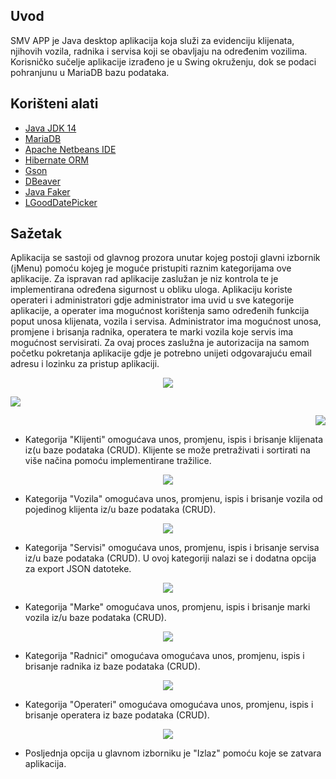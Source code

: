 ## Uvod

SMV APP je Java desktop aplikacija koja služi za evidenciju klijenata, njihovih vozila, radnika i servisa koji se obavljaju na određenim vozilima. Korisničko sučelje aplikacije izrađeno je u Swing okruženju, dok se podaci pohranjunu u MariaDB bazu podataka.

## Korišteni alati

* [Java JDK 14](https://www.oracle.com/java/technologies/javase/14-relnote-issues.html)
* [MariaDB](https://mariadb.org/)
* [Apache Netbeans IDE](http://netbeans.apache.org/)
* [Hibernate ORM](http://hibernate.org/orm/)
* [Gson](https://github.com/google/gson)
* [DBeaver](https://dbeaver.io/)
* [Java Faker](https://github.com/DiUS/java-faker)
* [LGoodDatePicker](https://github.com/LGoodDatePicker/LGoodDatePicker)

## Sažetak

Aplikacija se sastoji od glavnog prozora unutar kojeg postoji glavni izbornik (jMenu) pomoću kojeg je moguće pristupiti raznim kategorijama ove aplikacije. Za ispravan rad aplikacije zaslužan je niz kontrola te je implementirana određena sigurnost u obliku uloga. Aplikaciju koriste operateri i administratori gdje administrator ima uvid u sve kategorije aplikacije, a operater ima mogućnost korištenja samo određenih funkcija poput unosa klijenata, vozila i servisa. Administrator ima mogućnost unosa, promjene i brisanja radnika, operatera te marki vozila koje servis ima mogućnost servisirati. Za ovaj proces zaslužna je autorizacija na samom početku pokretanja aplikacije gdje je potrebno unijeti odgovarajuću email adresu i lozinku za pristup aplikaciji. 

<p align="center">
<img src="https://github.com/bfriscic/ZavrsniRad/blob/master/images/Prijava%20admin.PNG" />
</p>

<p align="left">
<img src="https://github.com/bfriscic/ZavrsniRad/blob/master/images/Admin%20view.PNG" />
</p>

<p align="right">
<img src="https://github.com/bfriscic/ZavrsniRad/blob/master/images/Operater%20view.PNG" />
</p>

* Kategorija "Klijenti" omogućava unos, promjenu, ispis i brisanje klijenata iz(u baze podataka (CRUD). Klijente se može pretraživati i sortirati na više načina pomoću implementirane tražilice.

<p align="center">
<img src="https://github.com/bfriscic/ZavrsniRad/blob/master/images/Klijenti%20view.PNG" />
</p>

* Kategorija "Vozila" omogućava unos, promjenu, ispis i brisanje vozila od pojedinog klijenta iz/u baze podataka (CRUD).

<p align="center">
<img src="https://github.com/bfriscic/ZavrsniRad/blob/master/images/Vozila%20view.PNG" />
</p>

* Kategorija "Servisi" omogućava unos, promjenu, ispis i brisanje servisa iz/u baze podataka (CRUD). U ovoj kategoriji nalazi se i dodatna opcija za export JSON datoteke.

<p align="center">
<img src="https://github.com/bfriscic/ZavrsniRad/blob/master/images/Servisi%20view.PNG" />
</p>

* Kategorija "Marke" omogućava unos, promjenu, ispis i brisanje marki vozila iz/u baze podataka (CRUD).

<p align="center">
<img src="https://github.com/bfriscic/ZavrsniRad/blob/master/images/Marke%20view.PNG" />
</p>

* Kategorija "Radnici" omogućava omogućava unos, promjenu, ispis i brisanje radnika iz baze podataka (CRUD).

<p align="center">
<img src="https://github.com/bfriscic/ZavrsniRad/blob/master/images/Radnici%20view.PNG" />
</p>

* Kategorija "Operateri" omogućava omogućava unos, promjenu, ispis i brisanje operatera iz baze podataka (CRUD).

<p align="center">
<img src="https://github.com/bfriscic/ZavrsniRad/blob/master/images/Operateri%20view.PNG" />
</p>

* Posljednja opcija u glavnom izborniku je "Izlaz" pomoću koje se zatvara aplikacija.

